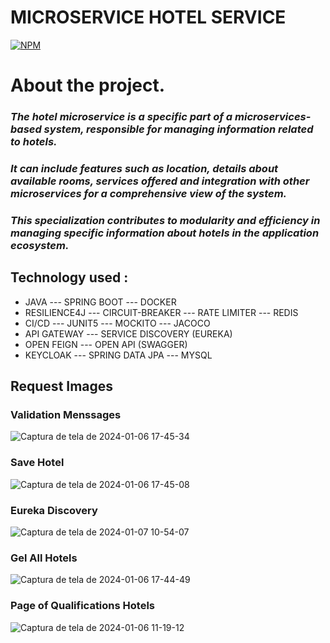 # MICROSERVICE HOTEL SERVICE

[![NPM](https://img.shields.io/npm/l/react)](https://github.com/JoelMaciel/Product-Catalog/blob/readm/LICENCE)

# About the project.

### *The hotel microservice is a specific part of a microservices-based system, responsible for managing information related to hotels.*
### *It can include features such as location, details about available rooms, services offered and integration with other microservices for a comprehensive view of the system.*
### *This specialization contributes to modularity and efficiency in managing specific information about hotels in the application ecosystem.*

## Technology used :
-  JAVA ---  SPRING BOOT ---  DOCKER 
-  RESILIENCE4J --- CIRCUIT-BREAKER --- RATE LIMITER --- REDIS
-  CI/CD --- JUNIT5 ---  MOCKITO --- JACOCO
-  API GATEWAY ---  SERVICE DISCOVERY (EUREKA)
-  OPEN FEIGN --- OPEN API (SWAGGER)
-  KEYCLOAK --- SPRING DATA JPA --- MYSQL


## Request Images

### Validation Menssages
![Captura de tela de 2024-01-06 17-45-34](https://github.com/JoelMaciel/KAF-USER-SERVICE/assets/77079093/889af549-0fff-460a-a4db-f88d0c8e3855)
### Save Hotel
![Captura de tela de 2024-01-06 17-45-08](https://github.com/JoelMaciel/KAF-USER-SERVICE/assets/77079093/20acbc34-fdc5-4b5b-be2b-7be714d2f483)

### Eureka Discovery
![Captura de tela de 2024-01-07 10-54-07](https://github.com/JoelMaciel/kaf-config-repo/assets/77079093/5c6a9a05-d278-4d94-b8bd-573af6303e05)

### Gel All Hotels
![Captura de tela de 2024-01-06 17-44-49](https://github.com/JoelMaciel/KAF-USER-SERVICE/assets/77079093/3024ae2c-f2c3-49bb-a01b-4706e0daace6)


### Page of Qualifications Hotels
![Captura de tela de 2024-01-06 11-19-12](https://github.com/JoelMaciel/KAF-USER-SERVICE/assets/77079093/ec9a9e84-34c3-4c89-b51e-6822dc1718a1)

